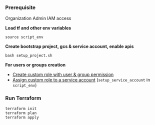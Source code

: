### Prerequisite

Organization Admin IAM access 

__Load tf and other env variables__
```
source script_env
```

__Create bootstrap project, gcs & service account, enable apis__
```
bash setup_project.sh
```

__For users or groups creation__

- [Create custom role with user & group permission](https://support.google.com/a/answer/2406043?hl=en)   
- [Assign custom role to a service account](https://support.google.com/a/answer/9807615?hl=en#zippy=%2Cassign-a-role-to-a-service-account) (`setup_service_account` in `script_env`)



### Run Terraform
```
terraform init
terraform plan
terraform apply
```